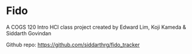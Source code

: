 Fido 
====

A COGS 120 Intro HCI class project created by Edward Lim, Koji Kameda & Siddarth Govindan

Github repo: https://github.com/siddarthrg/fido_tracker